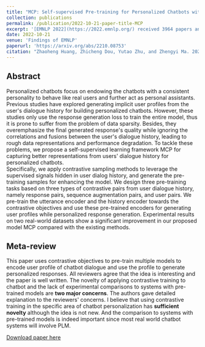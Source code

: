 ```yaml
---
title: "MCP: Self-supervised Pre-training for Personalized Chatbots with Multi-level Contrastive Sampling"
collection: publications
permalink: /publication/2022-10-21-paper-title-MCP
excerpt: '[EMNLP 2022](https://2022.emnlp.org/) received 3964 papers and finally accepted 828 main conference papers (20.91%) and 548 findings (13.85%). 34.76% papers were accepted in total.'
date: 2022-10-21
venue: 'Findings of EMNLP'
paperurl: 'https://arxiv.org/abs/2210.08753'
citation: "Zhaoheng Huang, Zhicheng Dou, Yutao Zhu, and Zhengyi Ma. 2022. MCP: Self-supervised Pre-training for Personalized Chatbots with Multi-level Contrastive Sampling. In Findings of the Association for Computational Linguistics: EMNLP 2022, pages 1030–1042, Abu Dhabi, United Arab Emirates. Association for Computational Linguistics."
---
```


## Abstract

Personalized chatbots focus on endowing the chatbots with a consistent personality to behave like real users and further act as personal assistants.
Previous studies have explored generating implicit user profiles from the user's dialogue history for building personalized chatbots.
However, these studies only use the response generation loss to train the entire model, thus it is prone to suffer from the problem of data sparsity.
Besides, they overemphasize the final generated response's quality while ignoring the correlations and fusions between the user's dialogue history, leading to rough data representations and performance degradation.
To tackle these problems, we propose a self-supervised learning framework MCP for capturing better representations from users' dialogue history for personalized chatbots.  
Specifically, we apply contrastive sampling methods to leverage the supervised signals hidden in user dialog history, and generate the pre-training samples for enhancing the model.
We design three pre-training tasks based on three types of contrastive pairs from user dialogue history, namely response pairs, sequence augmentation pairs, and user pairs.
We pre-train the utterance encoder and the history encoder towards the contrastive objectives and use these pre-trained encoders for generating user profiles while personalized response generation.
Experimental results on two real-world datasets show a significant improvement in our proposed model MCP compared with the existing methods.

## Meta-review
This paper uses contrastive objectives to pre-train multiple models to encode user profile of chatbot dialogue and use the profile to generate personalized responses. 
All reviewers agree that the idea is interesting and the paper is well written. The novelty of applying contrastive training to chatbot and the lack of experimental comparisons to systems with pre-trained models are **two major concerns**. 
The authors gave detailed explanation to the reviewers' concerns. 
I believe that using contrastive training in the specific area of chatbot personalization has **sufficient novelty** although the idea is not new. 
And the comparison to systems with pre-trained models is indeed important since most real world chatbot systems will involve PLM.

[Download paper here](/files/2022.findings-emnlp.73.pdf)